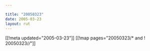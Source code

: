```yaml
---

title: "20050323"
date: 2005-03-23
layout: rut
---
```


[[!meta updated="2005-03-23"]]
[[!map pages="20050323/* and ! 20050323/*/*"]]
